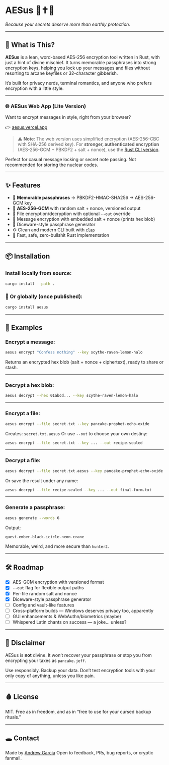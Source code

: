 # AESus 🔐✝️👹  
*Because your secrets deserve more than earthly protection.*

---

## 🧿 What is This?

**AESus** is a lean, word-based AES-256 encryption tool written in Rust, with just a hint of divine mischief. It turns memorable passphrases into strong encryption keys, helping you lock up your messages and files without resorting to arcane keyfiles or 32-character gibberish.

It’s built for privacy nerds, terminal romantics, and anyone who prefers encryption with a little style.

---

### 🌐 AESus Web App (Lite Version)

Want to encrypt messages in style, right from your browser?

👉 [aesus.vercel.app](https://aesus.vercel.app)

> ⚠️ **Note**: The web version uses simplified encryption (AES-256-CBC with SHA-256 derived key).
> For **stronger, authenticated encryption** (AES-256-GCM + PBKDF2 + salt + nonce), use the [Rust CLI version](https://crates.io/crates/aesus).

Perfect for casual message locking or secret note passing.
Not recommended for storing the nuclear codes.

---

## ✨ Features

* 🔑 **Memorable passphrases** → PBKDF2-HMAC-SHA256 → AES-256-GCM key
* 🔐 **AES-256-GCM** with random salt + nonce, versioned output
* 📁 File encryption/decryption with optional `--out` override
* 🧪 Message encryption with embedded salt + nonce (prints hex blob)
* 🎲 Diceware-style passphrase generator
* ⚙️ Clean and modern CLI built with [`clap`](https://docs.rs/clap)
* 🦀 Fast, safe, zero-bullshit Rust implementation

---

## 📦 Installation

### Install locally from source:

```bash
cargo install --path .
```

### 📡 Or globally (once published):

```bash
cargo install aesus
```

---

## 🔐 Examples

### Encrypt a message:

```bash
aesus encrypt "Confess nothing" --key scythe-raven-lemon-halo
```

Returns an encrypted hex blob (salt + nonce + ciphertext), ready to share or stash.

---

### Decrypt a hex blob:

```bash
aesus decrypt --hex 01abcd... --key scythe-raven-lemon-halo
```

---

### Encrypt a file:

```bash
aesus encrypt --file secret.txt --key pancake-prophet-echo-oxide
```

Creates: `secret.txt.aesus`
Or use `--out` to choose your own destiny:

```bash
aesus encrypt --file secret.txt --key ... --out recipe.sealed
```

---

### Decrypt a file:

```bash
aesus decrypt --file secret.txt.aesus --key pancake-prophet-echo-oxide
```

Or save the result under any name:

```bash
aesus decrypt --file recipe.sealed --key ... --out final-form.txt
```

---

### Generate a passphrase:

```bash
aesus generate --words 6
```

Output:

```
quest-ember-black-icicle-neon-crane
```

Memorable, weird, and more secure than `hunter2`.

---

## 🛠 Roadmap

* [x] AES-GCM encryption with versioned format
* [x] `--out` flag for flexible output paths
* [x] Per-file random salt and nonce
* [x] Diceware-style passphrase generator
* [ ] Config and vault-like features
* [ ] Cross-platform builds — Windows deserves privacy too, apparently
* [ ] GUI enhancements & WebAuthn/biometrics (maybe)
* [ ] Whispered Latin chants on success — a joke... unless?

---

## 📜 Disclaimer

AESus is **not** divine.
It won’t recover your passphrase or stop you from encrypting your taxes as `pancake.jeff`.

Use responsibly. Backup your data. Don’t test encryption tools with your only copy of anything, unless you like pain.

---

## 🩸 License

MIT. Free as in freedom, and as in “free to use for your cursed backup rituals.”

---

## 🕳️ Contact

Made by [Andrew Garcia](https://github.com/andrewrgarcia)
Open to feedback, PRs, bug reports, or cryptic fanmail.